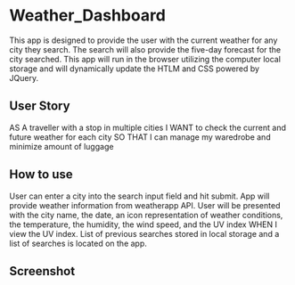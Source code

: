 # Weather_Dashboard
This app is designed to provide the user with the current weather for any city they search.  The search will also provide the five-day forecast for the city searched.  This app will run in the browser utilizing the computer local storage and will dynamically update the HTLM and CSS powered by JQuery.  

## User Story
AS A traveller with a stop in multiple cities
I WANT to check the current and future weather for each city
SO THAT I can manage my waredrobe and minimize amount of luggage

## How to use
User can enter a city into the search input field and hit submit.
App will provide weather information from weatherapp API.
User will be presented with the city name, the date, an icon representation of weather conditions, the temperature, the humidity, the wind speed, and the UV index
WHEN I view the UV index.
List of previous searches stored in local storage and a list of searches is located on the app.

## Screenshot

